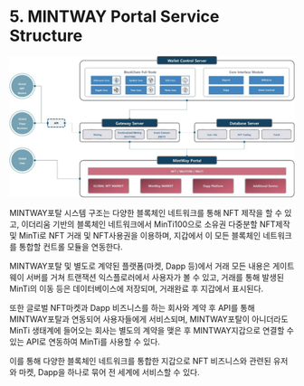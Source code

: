 # 5. MINTWAY Portal Service Structure

![Figure 19. MINTWAY Portal Service Structure](../../.gitbook/assets/image19.jpg)

MINTWAY포탈 시스템 구조는 다양한 블록체인 네트워크를 통해 NFT 제작을 할 수 있고, 이더리움 기반의 블록체인 네트워크에서 MinTi100으로 소유권 다중분할 NFT제작 및 MinTi로 NFT 거래 및 NFT사용권을 이용하며, 지갑에서 이 모든 블록체인 네트워크를 통합할 컨트롤 모듈을 연동한다.

MINTWAY포탈 및 별도로 계약된 플랫폼(마켓, Dapp 등)에서 거래 모든 내용은 게이트웨이 서버를 거쳐 트랜잭션 익스플로러에서 사용자가 볼 수 있고, 거래를 통해 발생된 MinTi의 이동 등은 데이터베이스에 저장되며, 거래완료 후 지갑에서 표시된다.

또한 글로벌 NFT마켓과 Dapp 비즈니스를 하는 회사와 계약 후 API를 통해 MINTWAY포탈과 연동되어 사용자들에게 서비스되며, MINTWAY포탈이 아니더라도 MinTi 생태계에 들어오는 회사는 별도의 계약을 맺은 후 MINTWAY지갑으로 연결할 수 있는 API로 연동하여 MinTi를 사용할 수 있다.

이를 통해 다양한 블록체인 네트워크를 통합한 지갑으로 NFT 비즈니스와 관련된 유저와 마켓, Dapp을 하나로 묶어 전 세계에 서비스할 수 있다.
